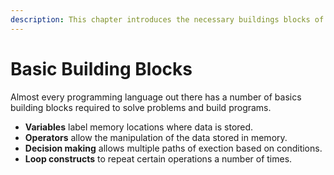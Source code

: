 ```yaml
---
description: This chapter introduces the necessary buildings blocks of every programming language. It also introduces flowcharts - a graphical way of representing application logic.
---
```


# Basic Building Blocks

Almost every programming language out there has a number of basics building blocks required to solve problems and build programs.

* **Variables** label memory locations where data is stored.
* **Operators** allow the manipulation of the data stored in memory.
* **Decision making** allows multiple paths of exection based on conditions.
* **Loop constructs** to repeat certain operations a number of times.
